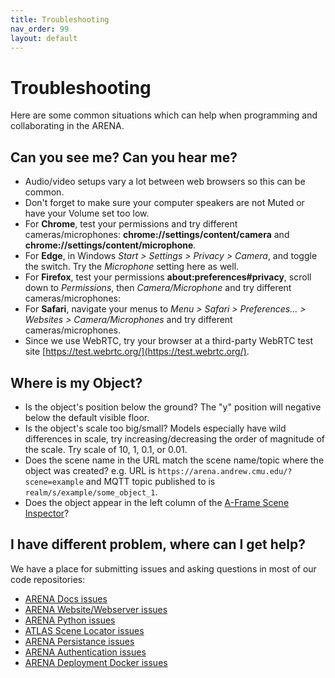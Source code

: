```yaml
---
title: Troubleshooting
nav_order: 99
layout: default
---
```


# Troubleshooting
Here are some common situations which can help when programming and collaborating in the ARENA.

## Can you see me? Can you hear me?
- Audio/video setups vary a lot between web browsers so this can be common.
- Don't forget to make sure your computer speakers are not Muted or have your Volume set too low.
- For **Chrome**, test your permissions and try different cameras/microphones: **chrome://settings/content/camera** and **chrome://settings/content/microphone**.
- For **Edge**, in Windows *Start > Settings > Privacy > Camera*, and toggle the switch. Try the *Microphone* setting here as well.
- For **Firefox**, test your permissions **about:preferences#privacy**, scroll down to *Permissions*, then *Camera/Microphone* and try different cameras/microphones: 
- For **Safari**, navigate your menus to *Menu > Safari > Preferences... > Websites > Camera/Microphones* and try different cameras/microphones.
- Since we use WebRTC, try your browser at a third-party WebRTC test site [https://test.webrtc.org/](https://test.webrtc.org/).

## Where is my Object?
- Is the object's position below the ground? The "y" position will negative below the default visible floor.
- Is the object's scale too big/small? Models especially have wild differences in scale, try increasing/decreasing the order of magnitude of the scale. Try scale of 10, 1, 0.1, or 0.01.
- Does the scene name in the URL match the scene name/topic where the object was created? e.g. URL is `https://arena.andrew.cmu.edu/?scene=example` and MQTT topic published to is `realm/s/example/some_object_1`.
- Does the object appear in the left column of the [A-Frame Scene Inspector](https://aframe.io/docs/1.0.0/introduction/visual-inspector-and-dev-tools.html)?

## I have different problem, where can I get help?
We have a place for submitting issues and asking questions in most of our code repositories:
- [ARENA Docs issues](https://github.com/conix-center/ARENA/issues)
- [ARENA Website/Webserver issues](https://github.com/conix-center/ARENA-core/issues)
- [ARENA Python issues](https://github.com/conix-center/ARENA-py/issues)
- [ATLAS Scene Locator issues](https://github.com/conix-center/ATLAS/issues)
- [ARENA Persistance issues](https://github.com/conix-center/arena-persist/issues)
- [ARENA Authentication issues](https://github.com/conix-center/ARENA-auth/issues)
- [ARENA Deployment Docker issues](https://github.com/conix-center/arena-services-docker/issues)

